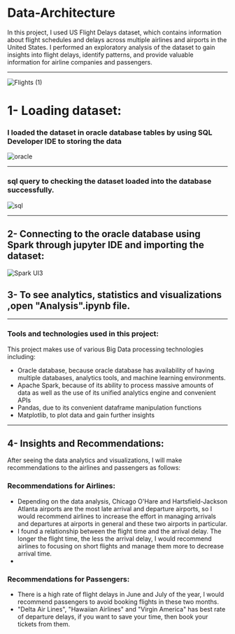 # Data-Architecture

In this project, I used US Flight Delays dataset, which contains information about flight schedules and delays across multiple airlines and airports in the United States. I  performed an exploratory analysis of the dataset to gain insights into flight delays, identify patterns, and provide valuable information for airline companies and passengers.

___________________________________________________________________________________________________________________________________________________________________
![Flights (1)](https://github.com/Thamer0101/Data-Architecture/assets/127024138/9fba138c-82a0-46e2-b05f-49ffdc9542bd)


# 1- Loading dataset:
### I loaded the dataset in oracle database tables by using SQL Developer IDE to storing the data

![oracle](https://github.com/Thamer0101/Data-Architecture/assets/127024138/23e6d680-68db-46d7-8bcb-7793fb17a021)
___________________________________________________________________________________________________________________________________________________________________
### sql query to checking the dataset loaded into the database successfully.


![sql](https://github.com/Thamer0101/Data-Architecture/assets/127024138/0f78475e-3166-47a5-a7df-3020c7754b5c)

___________________________________________________________________________________________________________________________________________________________________

##  2- Connecting to the oracle database using Spark through jupyter IDE and importing the dataset:


![Spark UI3](https://github.com/Thamer0101/Data-Architecture/assets/127024138/973e4fb8-a4ee-495b-aab1-8407fa9ef3dd)

## 3- To see analytics, statistics and visualizations ,open "Analysis".ipynb file.
________________________________________________________________________________________________________________________________________

### Tools and technologies used in this project:
 This project makes use of various Big Data processing technologies including:
  - Oracle database, because oracle database has availability of having multiple databases, analytics tools, and machine learning environments.
  - Apache Spark, because of its ability to process massive amounts of data as well as the use of its unified analytics engine and convenient APIs
  - Pandas, due to its convenient dataframe manipulation functions
  - Matplotlib, to plot data and gain further insights

________________________________________________________________________________________________________________________________________
## 4- Insights and Recommendations:
After seeing the data analytics and visualizations, I will make recommendations to the airlines and passengers as follows:



### Recommendations for Airlines:
- Depending on the data analysis, Chicago O'Hare and Hartsfield-Jackson Atlanta airports are the most late arrival and departure airports, so I would recommend       airlines to increase the effort in managing arrivals and departures at airports in general and these two airports in particular.
- I found a relationship between the flight time and the arrival delay. The longer the flight time, the less the arrival delay, I would recommend airlines to         focusing on short flights and manage them more to decrease arrival time.
- 

### Recommendations for Passengers:
- There is a high rate of flight delays in June and July of the year, I would recommend passengers to avoid booking flights in these two months.
- "Delta Air Lines", "Hawaiian Airlines" and "Virgin America" has best rate of departure delays, if you want to save your time, then book your tickets from them.


















